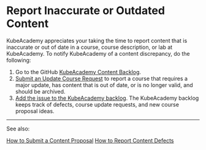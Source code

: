 # Report Inaccurate or Outdated Content

KubeAcademy appreciates your taking the time to report content that is inaccurate or out of date in a course, course description, or lab at KubeAcademy. To notify KubeAcademy of a content discrepancy, do the following:

1. Go to the GitHub [KubeAcademy Content Backlog](https://github.com/kube-academy/backlog).
2. [Submit an Update Course Request](https://github.com/kube-academy/onboarding/blob/main/templates/update-course.md) to report a course that requires a major update, has content that is out of date, or is no longer valid, and should be archived.
3. [Add the issue to the KubeAcademy backlog](https://github.com/kube-academy/backlog/issues). The KubeAcademy backlog keeps track of defects, course update requests, and new course proposal ideas.

----
See also:

[How to Submit a Content Proposal](contributors-guide/how-to-submit-a-content-proposal.md)
[How to Report Content Defects](contributor-backlog/report-content-defects.md)
